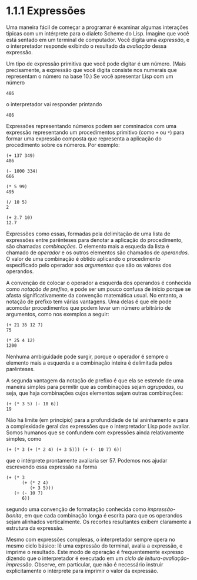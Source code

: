 # 1.1.1 Expressões

Uma maneira fácil de começar a programar é examinar algumas interações típicas com um intérprete para o dialeto Scheme do Lisp. Imagine que você está sentado em um terminal de computador. Você digita uma *expressão*, e o interpretador responde exibindo o resultado da *avaliação* dessa expressão.

Um tipo de expressão primitiva que você pode digitar é um número. (Mais precisamente, a expressão que você digita consiste nos numerais que representam o número na base 10.) Se você apresentar Lisp com um número

```{.scheme}
486
```

o interpretador vai responder printando

```{.scheme}
486
```

Expressões representando números podem ser comninados com uma expressão representando um procedimentos primitivo (como `+` ou `*`) para formar uma expressão composta que representa a aplicação do procedimento sobre os números. Por exemplo:

``` {.scheme}
(+ 137 349)
486

(- 1000 334)
666

(* 5 99)
495

(/ 10 5)
2

(+ 2.7 10)
12.7
```

Expressões como essas, formadas pela delimitação de uma lista de expressões entre parênteses para denotar a aplicação do procedimento, são chamadas *combinações*. O elemento mais a esqueda da lista é chamado de *operador* e os outros elementos são chamados de *operandos*. O valor de uma combinação é obtido aplicando o procedimento especificado pelo operador aos *argumentos* que são os valores dos operandos.

A convenção de colocar o operador a esquerda dos operandos é conhecida como *notação de prefixo*, e pode ser um pouco confusa de início porque se afasta significativamente da convenção matemática usual. No entanto, a notação de prefixo tem várias vantagens. Uma delas é que ele pode acomodar procedimentos que podem levar um número arbitrário de argumentos, como nos exemplos a seguir:

``` {.scheme}
(+ 21 35 12 7)
75

(* 25 4 12)
1200
```

Nenhuma ambiguidade pode surgir, porque o operador é sempre o elemento mais a esquerda e a combinação inteira é delimitada pelos parênteses.

A segunda vantagem da notação de prefixo é que ela se estende de uma maneira simples para permitir que as combinações sejam *agrupadas*, ou seja, que haja combinações cujos elementos sejam outras combinações:

``` {.scheme}
(+ (* 3 5) (- 10 6))
19
```

Não há limite (em princípio) para a profundidade de tal aninhamento e para a complexidade geral das expressões que o interpretador Lisp pode avaliar. Somos humanos que se confundem com expressões ainda relativamente simples, como

``` {.scheme}
(+ (* 3 (+ (* 2 4) (+ 3 5))) (+ (- 10 7) 6))
```
que o intérprete prontamente avaliaria ser 57. Podemos nos ajudar escrevendo essa expressão na forma

``` {.scheme}
(+ (* 3
      (+ (* 2 4)
         (+ 3 5)))
   (+ (- 10 7)
      6))
```

segundo uma convenção de formatação conhecida como *impressão-bonita*, em que cada combinação longa é escrita para que os operandos sejam alinhados verticalmente. Os recortes resultantes exibem claramente a estrutura da expressão.

Mesmo com expressões complexas, o interpretador sempre opera no mesmo ciclo básico: lê uma expressão do terminal, avalia a expressão, e imprime o resultado. Este modo de operação é frequentemente expresso dizendo que o interpretador é executado em um *ciclo de leitura-avaliação-impressão*. Observe, em particular, que não é necessário instruir explicitamente o intérprete para imprimir o valor da expressão.
